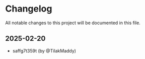 # Changelog

All notable changes to this project will be documented in this file.

## 2025-02-20

* saffg7t359t (by @TilakMaddy)

